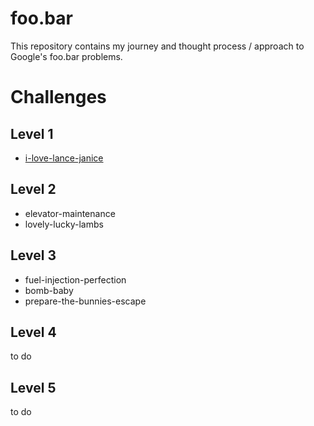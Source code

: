 # foo.bar
  This repository contains my journey and thought process / approach to Google's foo.bar problems.


# Challenges 

## Level 1
  - [i-love-lance-janice](https://github.com/Isabelleboc/foo-bar/tree/master/Challenges/Level%201)
  
## Level 2
  - elevator-maintenance
  - lovely-lucky-lambs

## Level 3
  - fuel-injection-perfection
  - bomb-baby
  - prepare-the-bunnies-escape
  
## Level 4
  to do 
  
## Level 5 
  to do 
